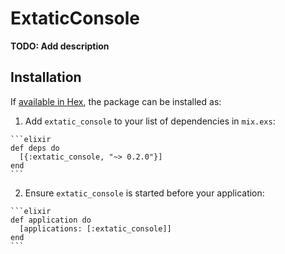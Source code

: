 # ExtaticConsole

**TODO: Add description**

## Installation

If [available in Hex](https://hex.pm/docs/publish), the package can be installed as:

  1. Add `extatic_console` to your list of dependencies in `mix.exs`:

    ```elixir
    def deps do
      [{:extatic_console, "~> 0.2.0"}]
    end
    ```

  2. Ensure `extatic_console` is started before your application:

    ```elixir
    def application do
      [applications: [:extatic_console]]
    end
    ```
